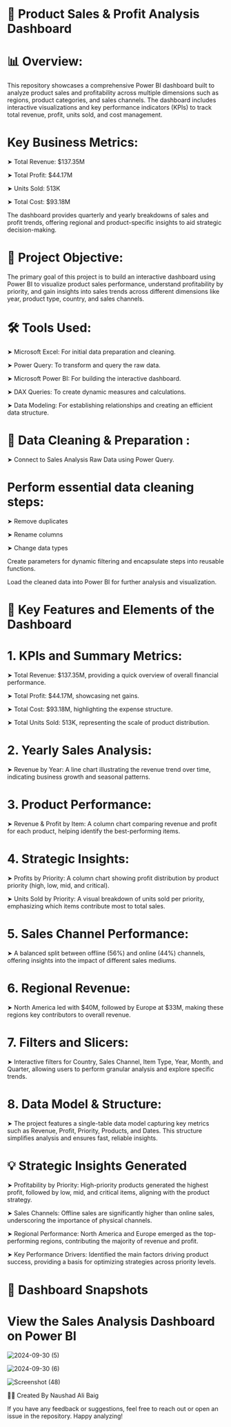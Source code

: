 # 💼 Product Sales & Profit Analysis Dashboard
# 📊 Overview:

This repository showcases a comprehensive Power BI dashboard built to analyze product sales and profitability across multiple dimensions such as regions, product categories, and sales channels. The dashboard includes interactive visualizations and key performance indicators (KPIs) to track total revenue, profit, units sold, and cost management.

# Key Business Metrics:

➤ Total Revenue: $137.35M

➤ Total Profit: $44.17M

➤ Units Sold: 513K

➤ Total Cost: $93.18M

The dashboard provides quarterly and yearly breakdowns of sales and profit trends, offering regional and product-specific insights to aid strategic decision-making.

# 🎯 Project Objective:

The primary goal of this project is to build an interactive dashboard using Power BI to visualize product sales performance, understand profitability by priority, and gain insights into sales trends across different dimensions like year, product type, country, and sales channels.

# 🛠️ Tools Used:

➤ Microsoft Excel: For initial data preparation and cleaning.

➤ Power Query: To transform and query the raw data.

➤ Microsoft Power BI: For building the interactive dashboard.

➤ DAX Queries: To create dynamic measures and calculations.

➤ Data Modeling: For establishing relationships and creating an efficient data structure.

# 🧹 Data Cleaning & Preparation :

➤ Connect to Sales Analysis Raw Data using Power Query.

# Perform essential data cleaning steps:

➤ Remove duplicates

➤ Rename columns

➤ Change data types

Create parameters for dynamic filtering and encapsulate steps into reusable functions.

Load the cleaned data into Power BI for further analysis and visualization.

# 🔑 Key Features and Elements of the Dashboard

# 1. KPIs and Summary Metrics:

➤ Total Revenue: $137.35M, providing a quick overview of overall financial performance.

➤ Total Profit: $44.17M, showcasing net gains.

➤ Total Cost: $93.18M, highlighting the expense structure.

➤ Total Units Sold: 513K, representing the scale of product distribution.

# 2. Yearly Sales Analysis:

➤ Revenue by Year: A line chart illustrating the revenue trend over time, indicating business growth and seasonal patterns.

# 3. Product Performance:

➤ Revenue & Profit by Item: A column chart comparing revenue and profit for each product, helping identify the best-performing items.

# 4. Strategic Insights:

➤ Profits by Priority: A column chart showing profit distribution by product priority (high, low, mid, and critical).

➤ Units Sold by Priority: A visual breakdown of units sold per priority, emphasizing which items contribute most to total sales.

# 5. Sales Channel Performance:

➤ A balanced split between offline (56%) and online (44%) channels, offering insights into the impact of different sales mediums.

# 6. Regional Revenue:

➤ North America led with $40M, followed by Europe at $33M, making these regions key contributors to overall revenue.

# 7. Filters and Slicers:

➤ Interactive filters for Country, Sales Channel, Item Type, Year, Month, and Quarter, allowing users to perform granular analysis and explore specific trends.

# 8. Data Model & Structure:

➤ The project features a single-table data model capturing key metrics such as Revenue, Profit, Priority, Products, and Dates. This structure simplifies analysis and ensures fast, reliable insights.

# 💡 Strategic Insights Generated

➤ Profitability by Priority: High-priority products generated the highest profit, followed by low, mid, and critical items, aligning with the product strategy.

➤ Sales Channels: Offline sales are significantly higher than online sales, underscoring the importance of physical channels.

➤ Regional Performance: North America and Europe emerged as the top-performing regions, contributing the majority of revenue and profit.

➤ Key Performance Drivers: Identified the main factors driving product success, providing a basis for optimizing strategies across priority levels.

# 📌 Dashboard Snapshots

# View the Sales Analysis Dashboard on Power BI
![2024-09-30 (5)](https://github.com/user-attachments/assets/9ec9c11c-89c6-440b-89f3-22fc2b61defc)

![2024-09-30 (6)](https://github.com/user-attachments/assets/4f5fba5a-bec2-4b7b-9819-6b53bae3b1dd)

![Screenshot (48)](https://github.com/user-attachments/assets/c8739725-56c1-4496-b3d8-78c7b6f86247)



👨‍💻 Created By
Naushad Ali Baig

If you have any feedback or suggestions, feel free to reach out or open an issue in the repository. Happy analyzing!

